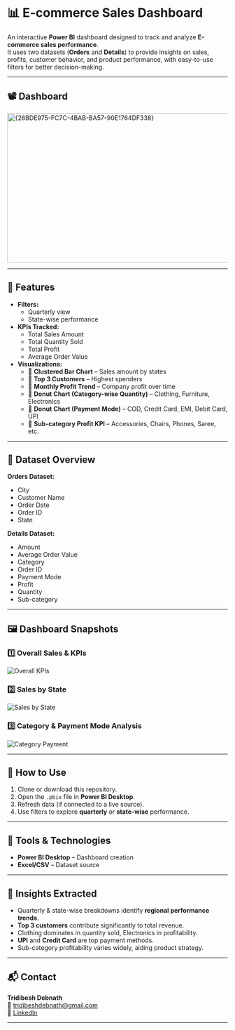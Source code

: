 # 📊 E-commerce Sales Dashboard

An interactive **Power BI** dashboard designed to track and analyze **E-commerce sales performance**.  
It uses two datasets (**Orders** and **Details**) to provide insights on sales, profits, customer behavior, and product performance, with easy-to-use filters for better decision-making.

---

## 📽️ Dashboard
<img width="613" height="340" alt="{26BDE975-FC7C-4BAB-BA57-90E1764DF338}" src="https://github.com/user-attachments/assets/a0a1d049-59e8-4cf1-a641-0409b8c238b0" />

---

## 🧩 Features

- **Filters:**
  - Quarterly view
  - State-wise performance
- **KPIs Tracked:**
  - Total Sales Amount
  - Total Quantity Sold
  - Total Profit
  - Average Order Value
- **Visualizations:**
  - 📌 **Clustered Bar Chart** – Sales amount by states
  - 📌 **Top 3 Customers** – Highest spenders
  - 📌 **Monthly Profit Trend** – Company profit over time
  - 📌 **Donut Chart (Category-wise Quantity)** – Clothing, Furniture, Electronics
  - 📌 **Donut Chart (Payment Mode)** – COD, Credit Card, EMI, Debit Card, UPI
  - 📌 **Sub-category Profit KPI** – Accessories, Chairs, Phones, Saree, etc.

---

## 📁 Dataset Overview

**Orders Dataset:**
- City  
- Customer Name  
- Order Date  
- Order ID  
- State  

**Details Dataset:**
- Amount  
- Average Order Value  
- Category  
- Order ID  
- Payment Mode  
- Profit  
- Quantity  
- Sub-category  

---

## 🖼️ Dashboard Snapshots

### 1️⃣ Overall Sales & KPIs
![Overall KPIs](images/overall-kpis.png)

### 2️⃣ Sales by State
![Sales by State](images/sales-by-state.png)

### 3️⃣ Category & Payment Mode Analysis
![Category Payment](images/category-payment.png)

---

## 🚀 How to Use

1. Clone or download this repository.
2. Open the `.pbix` file in **Power BI Desktop**.
3. Refresh data (if connected to a live source).
4. Use filters to explore **quarterly** or **state-wise** performance.

---

## 🔧 Tools & Technologies

- **Power BI Desktop** – Dashboard creation
- **Excel/CSV** – Dataset source

---

## 📌 Insights Extracted

- Quarterly & state-wise breakdowns identify **regional performance trends**.
- **Top 3 customers** contribute significantly to total revenue.
- Clothing dominates in quantity sold, Electronics in profitability.
- **UPI** and **Credit Card** are top payment methods.
- Sub-category profitability varies widely, aiding product strategy.

---

## 📬 Contact

**Tridibesh Debnath**  
📧 tridibeshdebnath@gmail.com  
🔗 [LinkedIn](https://www.linkedin.com/in/tridibesh-debnath-46b37924a/)

---
